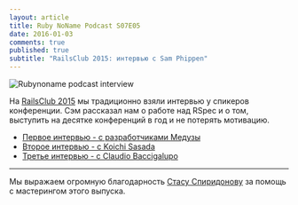 ```yaml
---
layout: article
title: Ruby NoName Podcast S07E05
date: 2016-01-03
comments: true
published: true
subtitle: "RailsClub 2015: интервью с Sam Phippen"
---
```


![Rubynoname podcast interview](http://rubynoname.ru/images/photos/phippen.jpg)

На [RailsClub 2015](http://railsclub.ru/) мы традиционно взяли интервью у спикеров конференции.
Сэм рассказал нам о работе над RSpec и о том, выступить на десятке конференций в год и не потерять мотивацию.

* [Первое интервью - с разработчиками Медузы](http://rubynoname.ru/posts/2015/S07E02.html)
* [Второе интервью - с Koichi Sasada](http://rubynoname.ru/posts/2015/S07E03.html)
* [Третье интервью - с Claudio Baccigalupo](http://rubynoname.ru/posts/2015/S07E04.html)

******

Мы выражаем огромную благодарность [Стасу Спиридонову](https://twitter.com/stas_spiridonov) за помощь с мастерингом этого выпуска.
